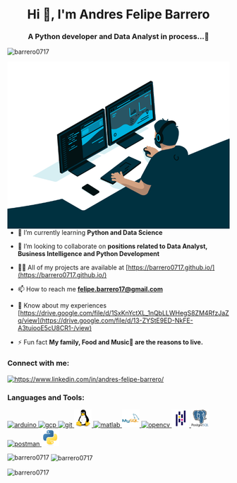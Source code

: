 <h1 align="center">Hi 👋, I'm Andres Felipe Barrero</h1>
<h3 align="center">A Python developer and Data Analyst in process...🌟</h3>

<p align="left"> <img src="https://komarev.com/ghpvc/?username=barrero0717&label=Profile%20views&color=0e75b6&style=flat" alt="barrero0717" /> </p>

<p><img align="right" src="https://github.com/Barrero0717/Barrero0717/blob/master/image_processing20210918-17862-nvbxxl.gif" alt="barrero0717" /></p>

<p>

</p>

- 🌱 I’m currently learning **Python and Data Science**

- 👯 I’m looking to collaborate on **positions related to Data Analyst, Business Intelligence and Python Development**

- 👨‍💻 All of my projects are available at [https://barrero0717.github.io/](https://barrero0717.github.io/)

- 📫 How to reach me **felipe.barrero17@gmail.com**

- 📄 Know about my experiences [https://drive.google.com/file/d/1SxKnYctXL_1nQbLLWHegS8ZM4RfzJaZq/view](https://drive.google.com/file/d/13-ZYStE9ED-NkFE-A3tuiooE5cU8CR1-/view)

- ⚡ Fun fact **My family, Food and Music🎵 are the reasons to live.**

<h3 align="left">Connect with me:</h3>
<p align="left">
<a href="https://www.linkedin.com/in/andres-felipe-barrero/" target="blank"><img align="center" src="https://raw.githubusercontent.com/rahuldkjain/github-profile-readme-generator/master/src/images/icons/Social/linked-in-alt.svg" alt="https://www.linkedin.com/in/andres-felipe-barrero/" height="30" width="40" /></a>
</p>

<h3 align="left">Languages and Tools:</h3>
<p align="left"> <a href="https://www.arduino.cc/" target="_blank" rel="noreferrer"> <img src="https://cdn.worldvectorlogo.com/logos/arduino-1.svg" alt="arduino" width="40" height="40"/> </a> <a href="https://cloud.google.com" target="_blank" rel="noreferrer"> <img src="https://www.vectorlogo.zone/logos/google_cloud/google_cloud-icon.svg" alt="gcp" width="40" height="40"/> </a> <a href="https://git-scm.com/" target="_blank" rel="noreferrer"> <img src="https://www.vectorlogo.zone/logos/git-scm/git-scm-icon.svg" alt="git" width="40" height="40"/> </a> <a href="https://www.linux.org/" target="_blank" rel="noreferrer"> <img src="https://raw.githubusercontent.com/devicons/devicon/master/icons/linux/linux-original.svg" alt="linux" width="40" height="40"/> </a> <a href="https://www.mathworks.com/" target="_blank" rel="noreferrer"> <img src="https://upload.wikimedia.org/wikipedia/commons/2/21/Matlab_Logo.png" alt="matlab" width="40" height="40"/> </a> <a href="https://www.mysql.com/" target="_blank" rel="noreferrer"> <img src="https://raw.githubusercontent.com/devicons/devicon/master/icons/mysql/mysql-original-wordmark.svg" alt="mysql" width="40" height="40"/> </a> <a href="https://opencv.org/" target="_blank" rel="noreferrer"> <img src="https://www.vectorlogo.zone/logos/opencv/opencv-icon.svg" alt="opencv" width="40" height="40"/> </a> <a href="https://pandas.pydata.org/" target="_blank" rel="noreferrer"> <img src="https://raw.githubusercontent.com/devicons/devicon/2ae2a900d2f041da66e950e4d48052658d850630/icons/pandas/pandas-original.svg" alt="pandas" width="40" height="40"/> </a> <a href="https://www.postgresql.org" target="_blank" rel="noreferrer"> <img src="https://raw.githubusercontent.com/devicons/devicon/master/icons/postgresql/postgresql-original-wordmark.svg" alt="postgresql" width="40" height="40"/> </a> <a href="https://postman.com" target="_blank" rel="noreferrer"> <img src="https://www.vectorlogo.zone/logos/getpostman/getpostman-icon.svg" alt="postman" width="40" height="40"/> </a> <a href="https://www.python.org" target="_blank" rel="noreferrer"> <img src="https://raw.githubusercontent.com/devicons/devicon/master/icons/python/python-original.svg" alt="python" width="40" height="40"/> </a> </p>

<p><img align="left" src="https://github-readme-stats.vercel.app/api/top-langs?username=barrero0717&show_icons=true&locale=en&layout=compact" alt="barrero0717" /></p>

<p>&nbsp;<img align="center" src="https://github-readme-stats.vercel.app/api?username=barrero0717&show_icons=true&locale=en" alt="barrero0717" /></p>

<p><img align="center" src="https://github-readme-streak-stats.herokuapp.com/?user=barrero0717&" alt="barrero0717" /></p>
